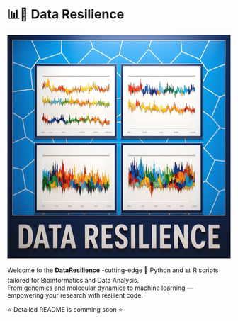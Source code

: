 # 📊🐍 Data Resilience

<p align="center">
  <img src="https://github.com/TheVisualHub/VisualFactory/blob/fde3372c1db7fe9edbab2efbc9aeacd0eca3a2b3/assets/dataresilience_logo1.jpg?raw=true" alt="Data Resilience Logo"/>
</p>

Welcome to the **DataResilience** -cutting-edge 🐍 Python and 📊 R scripts tailored for Bioinformatics and Data Analysis.  
From genomics and molecular dynamics to machine learning — empowering your research with resilient code.
  
⭐ Detailed README is comming soon ⭐
